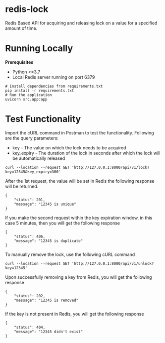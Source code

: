# redis-lock
Redis Based API for acquiring and releasing lock on a value for a specified amount of time.

# Running Locally
**Prerequisites**
- Python >=3.7
- Local Redis server running on port 6379

```
# Install dependencies from requirements.txt
pip install -r requirements.txt
# Run the application
uvicorn src.app:app
```

# Test Functionality

Import the cURL command in Postman to test the functionality. Following are the query parameters:

- key - The value on which the lock needs to be acquired
- key_expiry - The duration of the lock in seconds after which the lock will be automatically released

```
curl --location --request GET 'http://127.0.0.1:8000/api/v1/lock?key=12345&key_expiry=300'
```

After the 1st request, the value will be set in Redis the following response will be returned.

```
{
    "status": 201,
    "message": "12345 is unique"
}
```

If you make the second request within the key expiration window, in this case 5 minutes, then you will get the following response

```
{
    "status": 406,
    "message": "12345 is duplicate"
}
```

To manually remove the lock, use the following cURL command

```
curl --location --request GET 'http://127.0.0.1:8000/api/v1/unlock?key=12345'
```

Upon successfully removing a key from Redis, you will get the following response

```
{
    "status": 202,
    "message": "12345 is removed"
}
```

If the key is not present in Redis, you will get the following response

```
{
    "status": 404,
    "message": "12345 didn't exist"
}
```